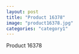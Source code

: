 ```yaml
---
layout: post
title: "Product 16378"
image: "product16378.jpg"
categories: "category1"
---
```

Product 16378
